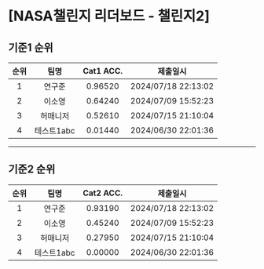 # [NASA챌린지 리더보드 - 챌린지2]
## 기준1 순위
| 순위 | 팀명 | Cat1 ACC. | 제출일시 |
|:----:|:----:|:-----:|:----:|
| 1 | 연구준 | 0.96520 | 2024/07/18 22:13:02 |
| 2 | 이소영 | 0.64240 | 2024/07/09 15:52:23 |
| 3 | 허매니저 | 0.52610 | 2024/07/15 21:10:04 |
| 4 | 테스트1abc | 0.01440 | 2024/06/30 22:01:36 |
___
## 기준2 순위
| 순위 | 팀명 | Cat2 ACC. | 제출일시 |
|:----:|:----:|:-----:|:----:|
| 1 | 연구준 | 0.93190 | 2024/07/18 22:13:02 |
| 2 | 이소영 | 0.45240 | 2024/07/09 15:52:23 |
| 3 | 허매니저 | 0.27950 | 2024/07/15 21:10:04 |
| 4 | 테스트1abc | 0.00000 | 2024/06/30 22:01:36 |
